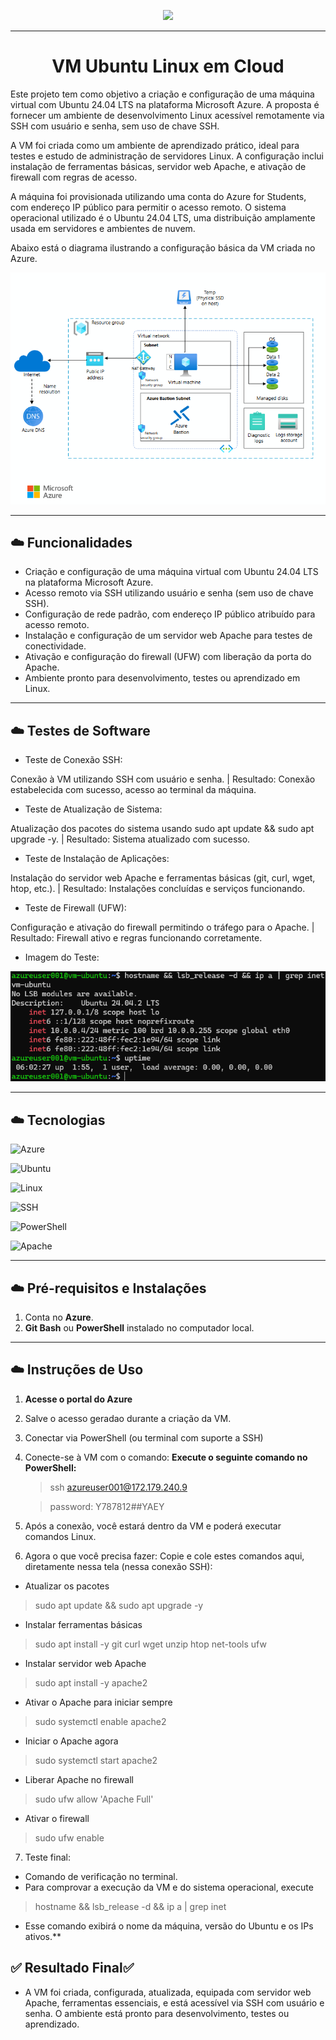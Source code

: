 
<p align="center">
  <a href="https://skillicons.dev">
    <img src="https://skillicons.dev/icons?i=azure" width="180" />
  </a>
</p>

---

<h1 align="center"> VM Ubuntu Linux em Cloud </h1>

Este projeto tem como objetivo a criação e configuração de uma máquina virtual com Ubuntu 24.04 LTS na plataforma Microsoft Azure. A proposta é fornecer um ambiente de desenvolvimento Linux acessível remotamente via SSH com usuário e senha, sem uso de chave SSH.

A VM foi criada como um ambiente de aprendizado prático, ideal para testes e estudo de administração de servidores Linux. A configuração inclui instalação de ferramentas básicas, servidor web Apache, e ativação de firewall com regras de acesso.

A máquina foi provisionada utilizando uma conta do Azure for Students, com endereço IP público para permitir o acesso remoto. O sistema operacional utilizado é o Ubuntu 24.04 LTS, uma distribuição amplamente usada em servidores e ambientes de nuvem.


Abaixo está o diagrama ilustrando a configuração básica da VM criada no Azure.

<p align="center">
  <img src="./Img/diagramaazure.png" alt="Diagrama da VM Azure">
</p>


---

## ☁️ Funcionalidades 
- Criação e configuração de uma máquina virtual com Ubuntu 24.04 LTS na plataforma Microsoft Azure.
- Acesso remoto via SSH utilizando usuário e senha (sem uso de chave SSH).
- Configuração de rede padrão, com endereço IP público atribuído para acesso remoto.
- Instalação e configuração de um servidor web Apache para testes de conectividade.
- Ativação e configuração do firewall (UFW) com liberação da porta do Apache.
- Ambiente pronto para desenvolvimento, testes ou aprendizado em Linux.

---

## ☁️ Testes de Software
- Teste de Conexão SSH:

Conexão à VM utilizando SSH com usuário e senha. | Resultado: Conexão estabelecida com sucesso, acesso ao terminal da máquina.

- Teste de Atualização de Sistema:

Atualização dos pacotes do sistema usando sudo apt update && sudo apt upgrade -y. | Resultado: Sistema atualizado com sucesso.

- Teste de Instalação de Aplicações:

Instalação do servidor web Apache e ferramentas básicas (git, curl, wget, htop, etc.). | Resultado: Instalações concluídas e serviços funcionando.

- Teste de Firewall (UFW):

Configuração e ativação do firewall permitindo o tráfego para o Apache. | Resultado: Firewall ativo e regras funcionando corretamente.


- Imagem do Teste:

![Imagem do Teste - Página do Apache](./Img/teste001.png)


---
 
## ☁️ Tecnologias 

![Azure](https://img.shields.io/badge/Azure-Cloud-009CFF?style=for-the-badge&logo=microsoft-azure&logoColor=white&labelColor=1E2A47)

![Ubuntu](https://img.shields.io/badge/Ubuntu-24.04%20LTS-009CFF?style=for-the-badge&logo=ubuntu&logoColor=white&labelColor=1E2A47)

![Linux](https://img.shields.io/badge/Linux-S.O.-009CFF?style=for-the-badge&logo=linux&logoColor=white&labelColor=1E2A47)

![SSH](https://img.shields.io/badge/SSH-22-009CFF?style=for-the-badge&logo=gnu-bash&logoColor=white&labelColor=1E2A47)

![PowerShell](https://img.shields.io/badge/PowerShell-IDE-009CFF?style=for-the-badge&logo=powershell&logoColor=white&labelColor=1E2A47)

![Apache](https://img.shields.io/badge/Apache-Web%20Server-009CFF?style=for-the-badge&logo=apache&logoColor=white&labelColor=1E2A47)


---

## ☁️ Pré-requisitos e Instalações
1. Conta no **Azure**.
2. **Git Bash** ou **PowerShell** instalado no computador local.

---

## ☁️ Instruções de Uso
1. **Acesse o portal do Azure** 
2. Salve o acesso geradao durante a criação da VM.
3. Conectar via PowerShell (ou terminal com suporte a SSH)
4. Conecte-se à VM com o comando:
**Execute o seguinte comando no PowerShell:**
 
   > ssh azureuser001@172.179.240.9

   > password: Y787812##YAEY
5. Após a conexão, você estará dentro da VM e poderá executar comandos Linux.
6. Agora o que você precisa fazer:
Copie e cole estes comandos aqui, diretamente nessa tela (nessa conexão SSH):

-  Atualizar os pacotes
 > sudo apt update && sudo apt upgrade -y

-  Instalar ferramentas básicas
 > sudo apt install -y git curl wget unzip htop net-tools ufw

-  Instalar servidor web Apache
 > sudo apt install -y apache2

-  Ativar o Apache para iniciar sempre
 > sudo systemctl enable apache2

-  Iniciar o Apache agora
 > sudo systemctl start apache2

-  Liberar Apache no firewall
 > sudo ufw allow 'Apache Full'

-  Ativar o firewall
 > sudo ufw enable
7.  Teste final:
- Comando de verificação no terminal.
- Para comprovar a execução da VM e do sistema operacional, execute
 > hostname && lsb_release -d && ip a | grep inet
- Esse comando exibirá o nome da máquina, versão do Ubuntu e os IPs ativos.**

## ✅ Resultado Final✅
- A VM foi criada, configurada, atualizada, equipada com servidor web Apache, ferramentas essenciais, e está acessível via SSH com usuário e senha. O ambiente está pronto para desenvolvimento, testes ou aprendizado.





